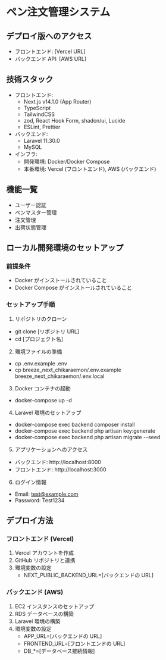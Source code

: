 # ペン注文管理システム

## デプロイ版へのアクセス

-   フロントエンド: [Vercel URL]
-   バックエンド API: [AWS URL]

## 技術スタック

-   フロントエンド:
    -   Next.js v14.1.0 (App Router)
    -   TypeScript
    -   TailwindCSS
    -   zod, React Hook Form, shadcn/ui, Lucide
    -   ESLint, Prettier
-   バックエンド:
    -   Laravel 11.30.0
    -   MySQL
-   インフラ:
    -   開発環境: Docker/Docker Compose
    -   本番環境: Vercel (フロントエンド), AWS (バックエンド)

## 機能一覧

-   ユーザー認証
-   ペンマスター管理
-   注文管理
-   出荷状態管理

## ローカル開発環境のセットアップ

### 前提条件

-   Docker がインストールされていること
-   Docker Compose がインストールされていること

### セットアップ手順

1. リポジトリのクローン

-   git clone [リポジトリ URL]
-   cd [プロジェクト名]

2. 環境ファイルの準備

-   cp .env.example .env
-   cp breeze_next_chikaraemon/.env.example breeze_next_chikaraemon/.env.local

3. Docker コンテナの起動

-   docker-compose up -d

4. Laravel 環境のセットアップ

-   docker-compose exec backend composer install
-   docker-compose exec backend php artisan key:generate
-   docker-compose exec backend php artisan migrate --seed

5. アプリケーションへのアクセス

-   バックエンド: http://localhost:8000
-   フロントエンド: http://localhost:3000

6. ログイン情報

-   Email: test@example.com
-   Password: Test1234

## デプロイ方法

### フロントエンド (Vercel)

1. Vercel アカウントを作成
2. GitHub リポジトリと連携
3. 環境変数の設定
    - NEXT_PUBLIC_BACKEND_URL=[バックエンドの URL]

### バックエンド (AWS)

1. EC2 インスタンスのセットアップ
2. RDS データベースの構築
3. Laravel 環境の構築
4. 環境変数の設定
    - APP_URL=[バックエンドの URL]
    - FRONTEND_URL=[フロントエンドの URL]
    - DB\_\*=[データベース接続情報]
